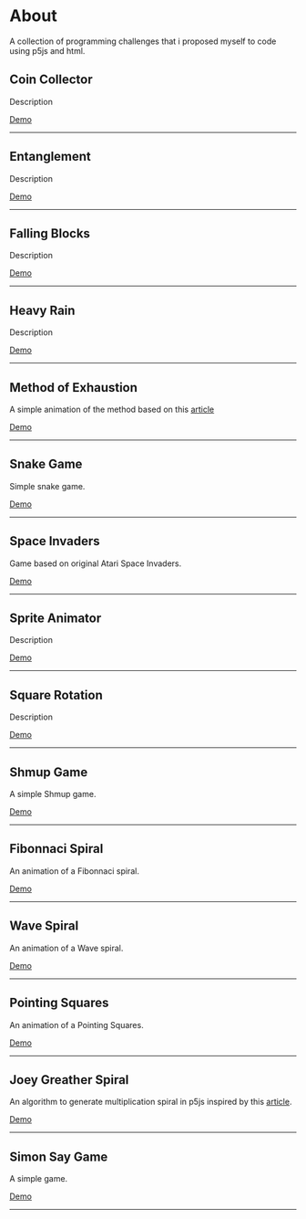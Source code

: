 # About
A collection of programming challenges that i proposed myself to code using p5js and html.

## Coin Collector
Description

[Demo](https://augustobritome.github.io/coding-challenges/projects/coin-collector/index.html)

---

## Entanglement
Description

[Demo](https://augustobritome.github.io/coding-challenges/projects/entanglement/index.html)

---

## Falling Blocks
Description

[Demo](https://augustobritome.github.io/coding-challenges/projects/falling-blocks/index.html)

---

## Heavy Rain
Description

[Demo](https://augustobritome.github.io/coding-challenges/projects/heavy-rain/index.html)

---

## Method of Exhaustion
A simple animation of the method based on this [article](https://en.wikipedia.org/wiki/Method_of_exhaustion)

[Demo](https://augustobritome.github.io/coding-challenges/projects/method-of-exhaustion/index.html)

---

## Snake Game
Simple snake game.

[Demo](https://augustobritome.github.io/coding-challenges/projects/snake-game/index.html)

---

## Space Invaders
Game based on original Atari Space Invaders.

[Demo](https://augustobritome.github.io/coding-challenges/projects/space-invaders/index.html)

---

## Sprite Animator
Description

[Demo](https://augustobritome.github.io/coding-challenges/projects/sprite-animator/index.html)

---

## Square Rotation
Description

[Demo](https://augustobritome.github.io/coding-challenges/projects/square-rotation/index.html)

---

## Shmup Game
A simple Shmup game.

[Demo](https://augustobritome.github.io/coding-challenges/projects/shmup-game/index.html)

---

## Fibonnaci Spiral
An animation of a Fibonnaci spiral.

[Demo](https://augustobritome.github.io/coding-challenges/projects/fibonacci-spiral/index.html)

---

## Wave Spiral
An animation of a Wave spiral.

[Demo](https://augustobritome.github.io/coding-challenges/projects/wave-spiral/index.html)

---

## Pointing Squares
An animation of a Pointing Squares.

[Demo](https://augustobritome.github.io/coding-challenges/projects/pointing-squares/index.html)

---

## Joey Greather Spiral
An algorithm to generate multiplication spiral in p5js inspired by this [article](https://www.intmath.com/blog/mathematics/real-story-behind-tesla-map-multiplication-chart-10889).

[Demo](https://augustobritome.github.io/coding-challenges/projects/joey-grether-spiral/index.html)

---

## Simon Say Game
A simple game.

[Demo](https://augustobritome.github.io/coding-challenges/projects/simon-say-game/index.html)

---